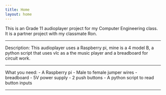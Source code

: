 ```yaml
---
title: Home
layout: home
---
```

This is an Grade 11 audioplayer project for my Computer Engineering class. It is a partner project with my classmate Ron.
<hr>
Description: This audioplayer uses a Raspberry pi, mine is a 4 model B, a python script that uses vlc as a the music player and a breadboard for circuit work.
<hr>
What you need:
 - A Raspberry pi  
 - Male to female jumper wires  
 - breadboard  
 - 5V power supply  
 - 2 push buttons  
 - A python script to read button inputs  
 <hr>
